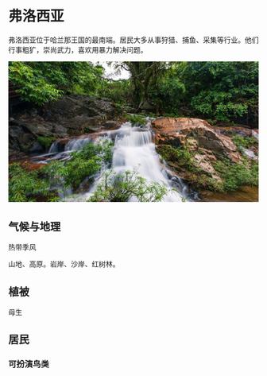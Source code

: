 # 弗洛西亚

弗洛西亚位于哈兰那王国的最南端。居民大多从事狩猎、捕鱼、采集等行业。他们行事粗犷，崇尚武力，喜欢用暴力解决问题。

![](../../.gitbook/assets/hai-nan.jpg)

## 气候与地理 <a id="qi-hou"></a>

热带季风

‌山地、高原。岩岸、沙岸、红树林。

## 植被 <a id="zhi-bei"></a>

母生

## 居民 <a id="ju-min"></a>

### 可扮演鸟类 <a id="ke-ban-yan-niao-lei"></a>

